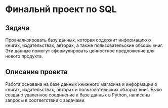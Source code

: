 # Финальнй проект по SQL

## Задача 

Проанализировать базу данных, которая содержит информацию о книгах, издательствах, авторах, а также пользовательские обзоры книг. Эти данные помогут сформулировать ценностное предложение для нового продукта.

## Описание проекта

Работа основана на базе данных книжного магазина и информации о книгах, издательствах, авторах и пользовательских обзорах книг. Было создано удаленное соединение к базе данных в Python, написаны запросы в соответствии с задачами.
